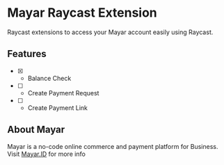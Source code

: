 # Mayar Raycast Extension

Raycast extensions to access your Mayar account easily using Raycast.

## Features

- [x] - Balance Check
- [ ] - Create Payment Request
- [ ] - Create Payment Link

## About Mayar

Mayar is a no-code online commerce and payment platform for Business. Visit [Mayar.ID](https://mayar.id) for more info
